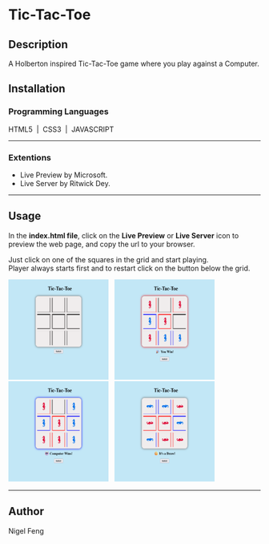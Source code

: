# Tic-Tac-Toe

## Description
A Holberton inspired Tic-Tac-Toe game where you play against a Computer.

## Installation
### Programming Languages
HTML5 &nbsp;|&nbsp; CSS3 &nbsp;|&nbsp; JAVASCRIPT

<hr>

### Extentions
- Live Preview by Microsoft.
- Live Server by Ritwick Dey.

<hr>

## Usage
In the **index.html file**, click on the **Live Preview** or **Live Server** icon to preview the web page, and copy the url to your browser.

Just click on one of the squares in the grid and start playing.\
Player always starts first and to restart click on the button below the grid.

<img src="./README-images/game.png" alt="game" width=200 height=200> &nbsp;
<img src="./README-images/win.png" alt="win" width=200 height=200>
<br>
<img src="./README-images/lose.png" alt="lose" width=200 height=200> &nbsp;
<img src="./README-images/draw.png" alt="draw" width=200 height=200>

<hr>

## Author
Nigel Feng
